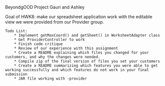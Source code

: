 BeyondgOOD Project
Gauri and Ashley

Goal of HWK8: make our spreadsheet application work with the editable view we were provided from our Provider group.


    Todo List:
        * Implement getMaxCoord() and getSheet() in WorksheetAdapter class
        * Get ProviderController to work
        * Finish code critique
        * Review of our experience with this assignment
        * Create a README explaining which files you changed for your customers, and why the changes were needed.
        * Compile zip of the final version of files you set your customers
        * Create a README summarizing which features you were able to get working successfully and which features do not work in your final submission
        * JAR file working with -provider
    
    
